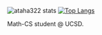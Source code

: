 ![ataha322 stats](https://github-readme-stats.vercel.app/api?username=ataha322&show_icons=true&theme=onedark)
[![Top Langs](https://github-readme-stats.vercel.app/api/top-langs/?username=ataha322&layout=compact&theme=onedark&)](https://github.com/anuraghazra/github-readme-stats)

Math-CS student @ UCSD.
